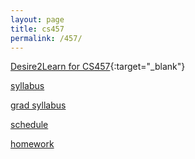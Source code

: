 ```yaml
---
layout: page
title: cs457
permalink: /457/
---
```

[Desire2Learn for CS457](https://nmhu.desire2learn.com/d2l/home/28405){:target="_blank"}

[syllabus](/457/syllabus/) 

[grad syllabus](/457/syllabus-grad/)

[schedule](/457/schedule/)

[homework](/457/hw/)